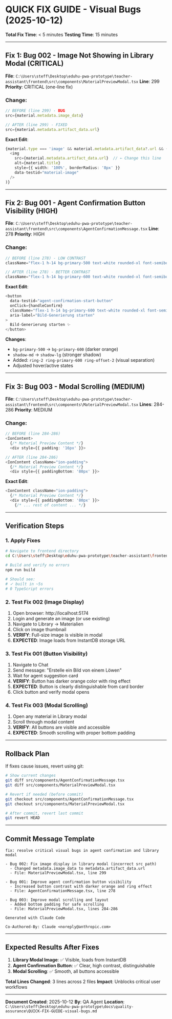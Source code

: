 # QUICK FIX GUIDE - Visual Bugs (2025-10-12)

**Total Fix Time**: < 5 minutes
**Testing Time**: 15 minutes

---

## Fix 1: Bug 002 - Image Not Showing in Library Modal (CRITICAL)

**File**: `C:\Users\steff\Desktop\eduhu-pwa-prototype\teacher-assistant\frontend\src\components\MaterialPreviewModal.tsx`
**Line**: 299
**Priority**: CRITICAL (one-line fix)

### Change:
```typescript
// BEFORE (line 299) - BUG
src={material.metadata.image_data}

// AFTER (line 299) - FIXED
src={material.metadata.artifact_data.url}
```

**Exact Edit**:
```typescript
{material.type === 'image' && material.metadata.artifact_data?.url && (
  <img
    src={material.metadata.artifact_data.url}  // ← Change this line
    alt={material.title}
    style={{ width: '100%', borderRadius: '8px' }}
    data-testid="material-image"
  />
)}
```

---

## Fix 2: Bug 001 - Agent Confirmation Button Visibility (HIGH)

**File**: `C:\Users\steff\Desktop\eduhu-pwa-prototype\teacher-assistant\frontend\src\components\AgentConfirmationMessage.tsx`
**Line**: 278
**Priority**: HIGH

### Change:
```typescript
// BEFORE (line 278) - LOW CONTRAST
className="flex-1 h-14 bg-primary-500 text-white rounded-xl font-semibold text-base shadow-md hover:shadow-lg hover:bg-primary-600 active:bg-primary-700 transition-all duration-200"

// AFTER (line 278) - BETTER CONTRAST
className="flex-1 h-14 bg-primary-600 text-white rounded-xl font-semibold text-base shadow-lg hover:shadow-xl hover:bg-primary-700 active:bg-primary-800 transition-all duration-200 ring-2 ring-primary-600 ring-offset-2"
```

**Exact Edit**:
```typescript
<button
  data-testid="agent-confirmation-start-button"
  onClick={handleConfirm}
  className="flex-1 h-14 bg-primary-600 text-white rounded-xl font-semibold text-base shadow-lg hover:shadow-xl hover:bg-primary-700 active:bg-primary-800 transition-all duration-200 ring-2 ring-primary-600 ring-offset-2"
  aria-label="Bild-Generierung starten"
>
  Bild-Generierung starten ✨
</button>
```

**Changes**:
- `bg-primary-500` → `bg-primary-600` (darker orange)
- `shadow-md` → `shadow-lg` (stronger shadow)
- Added: `ring-2 ring-primary-600 ring-offset-2` (visual separation)
- Adjusted hover/active states

---

## Fix 3: Bug 003 - Modal Scrolling (MEDIUM)

**File**: `C:\Users\steff\Desktop\eduhu-pwa-prototype\teacher-assistant\frontend\src\components\MaterialPreviewModal.tsx`
**Lines**: 284-286
**Priority**: MEDIUM

### Change:
```typescript
// BEFORE (line 284-286)
<IonContent>
  {/* Material Preview Content */}
  <div style={{ padding: '16px' }}>

// AFTER (line 284-286)
<IonContent className="ion-padding">
  {/* Material Preview Content */}
  <div style={{ paddingBottom: '80px' }}>
```

**Exact Edit**:
```typescript
<IonContent className="ion-padding">
  {/* Material Preview Content */}
  <div style={{ paddingBottom: '80px' }}>
    {/* ... rest of content ... */}
```

---

## Verification Steps

### 1. Apply Fixes
```bash
# Navigate to frontend directory
cd C:\Users\steff\Desktop\eduhu-pwa-prototype\teacher-assistant\frontend

# Build and verify no errors
npm run build

# Should see:
# ✓ built in ~5s
# 0 TypeScript errors
```

### 2. Test Fix 002 (Image Display)
1. Open browser: http://localhost:5174
2. Login and generate an image (or use existing)
3. Navigate to Library → Materialien
4. Click on image thumbnail
5. **VERIFY**: Full-size image is visible in modal
6. **EXPECTED**: Image loads from InstantDB storage URL

### 3. Test Fix 001 (Button Visibility)
1. Navigate to Chat
2. Send message: "Erstelle ein Bild von einem Löwen"
3. Wait for agent suggestion card
4. **VERIFY**: Button has darker orange color with ring effect
5. **EXPECTED**: Button is clearly distinguishable from card border
6. Click button and verify modal opens

### 4. Test Fix 003 (Modal Scrolling)
1. Open any material in Library modal
2. Scroll through modal content
3. **VERIFY**: All buttons are visible and accessible
4. **EXPECTED**: Smooth scrolling with proper bottom padding

---

## Rollback Plan

If fixes cause issues, revert using git:

```bash
# Show current changes
git diff src/components/AgentConfirmationMessage.tsx
git diff src/components/MaterialPreviewModal.tsx

# Revert if needed (before commit)
git checkout src/components/AgentConfirmationMessage.tsx
git checkout src/components/MaterialPreviewModal.tsx

# After commit, revert last commit
git revert HEAD
```

---

## Commit Message Template

```
fix: resolve critical visual bugs in agent confirmation and library modal

- Bug 002: Fix image display in library modal (incorrect src path)
  - Changed metadata.image_data to metadata.artifact_data.url
  - File: MaterialPreviewModal.tsx, line 299

- Bug 001: Improve agent confirmation button visibility
  - Increased button contrast with darker orange and ring effect
  - File: AgentConfirmationMessage.tsx, line 278

- Bug 003: Improve modal scrolling and layout
  - Added bottom padding for safe scrolling
  - File: MaterialPreviewModal.tsx, lines 284-286

Generated with Claude Code

Co-Authored-By: Claude <noreply@anthropic.com>
```

---

## Expected Results After Fixes

1. **Library Modal Image**: ✅ Visible, loads from InstantDB
2. **Agent Confirmation Button**: ✅ Clear, high contrast, distinguishable
3. **Modal Scrolling**: ✅ Smooth, all buttons accessible

**Total Lines Changed**: 3 lines across 2 files
**Impact**: Unblocks critical user workflows

---

**Document Created**: 2025-10-12
**By**: QA Agent
**Location**: `C:\Users\steff\Desktop\eduhu-pwa-prototype\docs\quality-assurance\QUICK-FIX-GUIDE-visual-bugs.md`
